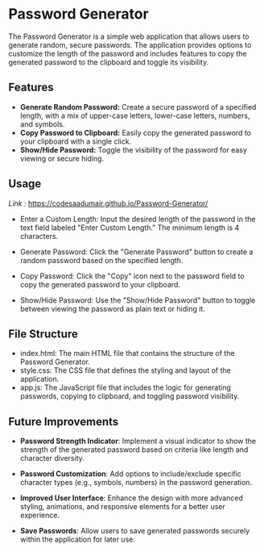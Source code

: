 # Password Generator




The Password Generator is a simple web application that allows users to generate random, secure passwords. The application provides options to customize the length of the password and includes features to copy the generated password to the clipboard and toggle its visibility.


## Features


- **Generate Random Password:** Create a secure password of a specified length, with a mix of upper-case letters, lower-case letters, numbers, and symbols.
- **Copy Password to Clipboard:** Easily copy the generated password to your clipboard with a single click.
- **Show/Hide Password:** Toggle the visibility of the password for easy viewing or secure hiding.

## Usage

*Link* : https://codesaadumair.github.io/Password-Generator/

- Enter a Custom Length: Input the desired length of the password in the text field labeled "Enter Custom Length." The minimum length is 4 characters.

- Generate Password: Click the "Generate Password" button to create a random password based on the specified length.

- Copy Password: Click the "Copy" icon next to the password field to copy the generated password to your clipboard.

- Show/Hide Password: Use the "Show/Hide Password" button to toggle between viewing the password as plain text or hiding it.


## File Structure


- index.html: The main HTML file that contains the structure of the Password Generator.
- style.css: The CSS file that defines the styling and layout of the application.
- app.js: The JavaScript file that includes the logic for generating passwords, copying to clipboard, and toggling password visibility.
## Future Improvements

- **Password Strength Indicator**: Implement a visual indicator to show the strength of the generated password based on criteria like length and character diversity.

- **Password Customization**: Add options to include/exclude specific character types (e.g., symbols, numbers) in the password generation.

- **Improved User Interface**: Enhance the design with more advanced styling, animations, and responsive elements for a better user experience.

- **Save Passwords**: Allow users to save generated passwords securely within the application for later use.
